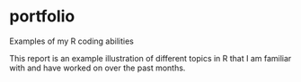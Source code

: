 # portfolio
Examples of my R coding abilities

This report is an example illustration of different topics in R that I am familiar 
with and have worked on over the past months.
